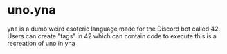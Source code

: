 # uno.yna
yna is a dumb weird esoteric language made for the Discord bot called 42.
Users can create "tags" in 42 which can contain code to execute
this is a recreation of uno in yna
